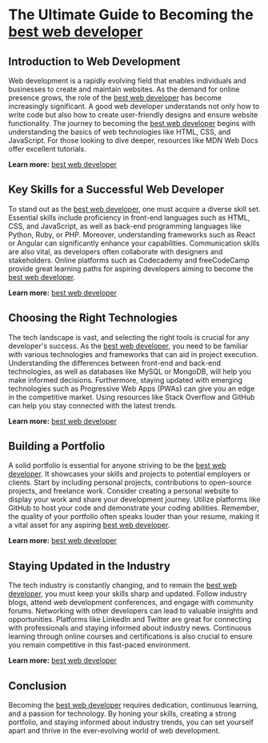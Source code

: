 # The Ultimate Guide to Becoming the <a href="gstechhub.com.ng" target="_blank" rel="noopener noreferrer">best web developer</a>

## Introduction to Web Development

Web development is a rapidly evolving field that enables individuals and businesses to create and maintain websites. As the demand for online presence grows, the role of the <a href="gstechhub.com.ng" target="_blank" rel="noopener noreferrer">best web developer</a> has become increasingly significant. A good web developer understands not only how to write code but also how to create user-friendly designs and ensure website functionality. The journey to becoming the <a href="gstechhub.com.ng" target="_blank" rel="noopener noreferrer">best web developer</a> begins with understanding the basics of web technologies like HTML, CSS, and JavaScript. For those looking to dive deeper, resources like MDN Web Docs offer excellent tutorials.

**Learn more:** [best web developer](gstechhub.com.ng)

## Key Skills for a Successful Web Developer

To stand out as the <a href="gstechhub.com.ng" target="_blank" rel="noopener noreferrer">best web developer</a>, one must acquire a diverse skill set. Essential skills include proficiency in front-end languages such as HTML, CSS, and JavaScript, as well as back-end programming languages like Python, Ruby, or PHP. Moreover, understanding frameworks such as React or Angular can significantly enhance your capabilities. Communication skills are also vital, as developers often collaborate with designers and stakeholders. Online platforms such as Codecademy and freeCodeCamp provide great learning paths for aspiring developers aiming to become the <a href="gstechhub.com.ng" target="_blank" rel="noopener noreferrer">best web developer</a>.

**Learn more:** [best web developer](gstechhub.com.ng)

## Choosing the Right Technologies

The tech landscape is vast, and selecting the right tools is crucial for any developer's success. As the <a href="gstechhub.com.ng" target="_blank" rel="noopener noreferrer">best web developer</a>, you need to be familiar with various technologies and frameworks that can aid in project execution. Understanding the differences between front-end and back-end technologies, as well as databases like MySQL or MongoDB, will help you make informed decisions. Furthermore, staying updated with emerging technologies such as Progressive Web Apps (PWAs) can give you an edge in the competitive market. Using resources like Stack Overflow and GitHub can help you stay connected with the latest trends.

**Learn more:** [best web developer](gstechhub.com.ng)

## Building a Portfolio

A solid portfolio is essential for anyone striving to be the <a href="gstechhub.com.ng" target="_blank" rel="noopener noreferrer">best web developer</a>. It showcases your skills and projects to potential employers or clients. Start by including personal projects, contributions to open-source projects, and freelance work. Consider creating a personal website to display your work and share your development journey. Utilize platforms like GitHub to host your code and demonstrate your coding abilities. Remember, the quality of your portfolio often speaks louder than your resume, making it a vital asset for any aspiring <a href="gstechhub.com.ng" target="_blank" rel="noopener noreferrer">best web developer</a>.

**Learn more:** [best web developer](gstechhub.com.ng)

## Staying Updated in the Industry

The tech industry is constantly changing, and to remain the <a href="gstechhub.com.ng" target="_blank" rel="noopener noreferrer">best web developer</a>, you must keep your skills sharp and updated. Follow industry blogs, attend web development conferences, and engage with community forums. Networking with other developers can lead to valuable insights and opportunities. Platforms like LinkedIn and Twitter are great for connecting with professionals and staying informed about industry news. Continuous learning through online courses and certifications is also crucial to ensure you remain competitive in this fast-paced environment.

**Learn more:** [best web developer](gstechhub.com.ng)

## Conclusion

Becoming the <a href="gstechhub.com.ng" target="_blank" rel="noopener noreferrer">best web developer</a> requires dedication, continuous learning, and a passion for technology. By honing your skills, creating a strong portfolio, and staying informed about industry trends, you can set yourself apart and thrive in the ever-evolving world of web development.
